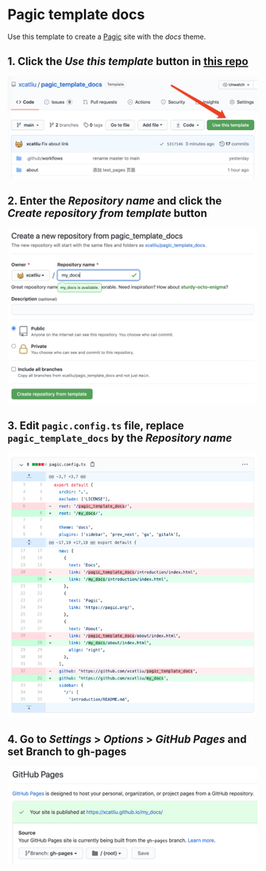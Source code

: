# Pagic template docs

Use this template to create a [Pagic](https://pagic.org) site with the *docs* theme.

## 1. Click the *Use this template* button in [this repo](https://github.com/xcatliu/pagic_template_docs)

![Step 1](./assets/1.png)

## 2. Enter the *Repository name* and click the *Create repository from template* button

![Step 2](./assets/2.png)

## 3. Edit `pagic.config.ts` file, replace `pagic_template_docs` by the *Repository name*

![Step 3](./assets/3.png)

## 4. Go to *Settings* > *Options* > *GitHub Pages* and set Branch to gh-pages

![Step 4](./assets/4.png)
